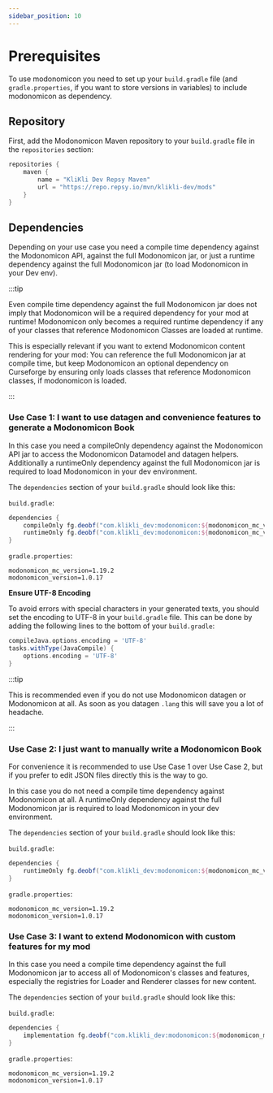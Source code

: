 ```yaml
---
sidebar_position: 10
---
```


# Prerequisites

To use modonomicon you need to set up your `build.gradle` file (and `gradle.properties`, if you want to store versions in variables) to include modonomicon as dependency.

## Repository 

First, add the Modonomicon Maven repository to your `build.gradle` file in the `repositories` section:

```groovy
repositories {
    maven {
        name = "KliKli Dev Repsy Maven"
        url = "https://repo.repsy.io/mvn/klikli-dev/mods"
    }
}
```

## Dependencies

Depending on your use case you need a compile time dependency against the Modonomicon API, against the full Modonomicon jar, or just a runtime dependency against the full Modonomicon jar (to load Modonomicon in your Dev env). 

:::tip

Even compile time dependency against the full Modonomicon jar does not imply that Modonomicon will be a required dependency for your mod at runtime! 
Modonomicon only becomes a required runtime dependency if any of your classes that reference Modonomicon Classes are loaded at runtime.

This is especially relevant if you want to extend Modonomicon content rendering for your mod: You can reference the full Modonomicon jar at compile time, but keep Modonomicon an optional dependency on Curseforge by ensuring only loads classes that reference Modonomicon classes, if modonomicon is loaded.

:::

<!-- TODO: Link to an appropriate section in extending modonomicon that explains how to guard calls behind isLoaded checks and to only call in separate "buffer" classes -->


### Use Case 1: I want to use datagen and convenience features to generate a Modonomicon Book

In this case you need a compileOnly dependency against the Modonomicon API jar to access the Modonomicon Datamodel and datagen helpers. 
Additionally a runtimeOnly dependency against the full Modonomicon jar is required to load Modonomicon in your dev environment.

The `dependencies` section of your `build.gradle` should look like this:

`build.gradle`:
```groovy
dependencies {
    compileOnly fg.deobf("com.klikli_dev:modonomicon:${modonomicon_mc_version}-${modonomicon_version}:api")
    runtimeOnly fg.deobf("com.klikli_dev:modonomicon:${modonomicon_mc_version}-${modonomicon_version}")
}
```

`gradle.properties`:
```properties
modonomicon_mc_version=1.19.2
modonomicon_version=1.0.17
```

**Ensure UTF-8 Encoding**

To avoid errors with special characters in your generated texts, you should set the encoding to UTF-8 in your `build.gradle` file. This can be done by adding the following lines to the bottom of your `build.gradle`:

```groovy
compileJava.options.encoding = 'UTF-8'
tasks.withType(JavaCompile) {
    options.encoding = 'UTF-8'
}

```

:::tip

This is recommended even if you do not use Modonomicon datagen or Modonomicon at all. As soon as you datagen `.lang` this will save you a lot of headache. 

:::

### Use Case 2: I just want to manually write a Modonomicon Book

For convenience it is recommended to use Use Case 1 over Use Case 2, but if you prefer to edit JSON files directly this is the way to go. 

In this case you do not need a compile time dependency against Modonomicon at all. 
A runtimeOnly dependency against the full Modonomicon jar is required to load Modonomicon in your dev environment.

The `dependencies` section of your `build.gradle` should look like this:

`build.gradle`:
```groovy
dependencies {
    runtimeOnly fg.deobf("com.klikli_dev:modonomicon:${modonomicon_mc_version}-${modonomicon_version}")
}
```

`gradle.properties`:
```properties
modonomicon_mc_version=1.19.2
modonomicon_version=1.0.17
```

### Use Case 3: I want to extend Modonomicon with custom features for my mod 

In this case you need a compile time dependency against the full Modonomicon jar to access all of Modonomicon's classes and features, especially the registries for Loader and Renderer classes for new content.

The `dependencies` section of your `build.gradle` should look like this:

`build.gradle`:
```groovy
dependencies {
    implementation fg.deobf("com.klikli_dev:modonomicon:${modonomicon_mc_version}-${modonomicon_version}")
}
```

`gradle.properties`:
```properties
modonomicon_mc_version=1.19.2
modonomicon_version=1.0.17
```